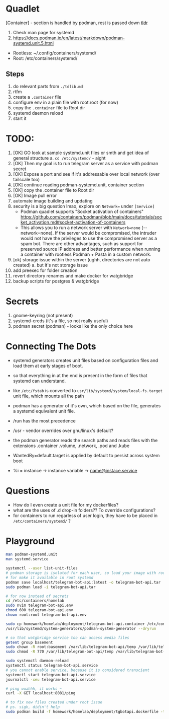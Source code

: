 # Quadlet

[Container] - section is handled by podman, rest is passed down
[tldr](https://www.digitalocean.com/community/tutorials/understanding-systemd-units-and-unit-files) 

1. Check man page for systemd
2. https://docs.podman.io/en/latest/markdown/podman-systemd.unit.5.html

- Rootless: ~/.config/containers/systemd/
- Root: /etc/containers/systemd/

## Steps 

1. do relevant parts from `./tdlib.md` 
2. rtfm
3. create a `.container` file 
4. configure env in a plain file with root:root (for now)
5. copy the `.container` file to Root dir
6. systemd daemon reload
7. start it

# TODO: 

1. [OK] GO look at sample systemd.unit files or smth and get idea of general structure
    a. `cd /etc/systemd/` - aight
2. [OK] Then my goal is to run telegram server as a service with podman secret
3. [OK] Expose a port and see if it's addressable over local network (over tailscale too)
4. [OK] continue reading podman-systemd.unit, container section 
5. [OK] copy the .container file to Root dir
6. [OK] Image pull error
7. automate image building and updating
8. security is a big question lmao, explore on `Network=` under `[Service]`
    - Podman quadlet supports "Socket activation of containers" https://github.com/containers/podman/blob/main/docs/tutorials/socket_activation.md#socket-activation-of-containers
    - This allows you to run a network server with `Network=none` (--network=none). If the server would be compromised, the intruder would not have the privileges to use the compromised server as a spam bot. There are other advantages, such as support for preserved source IP address and better performance when running a container with rootless Podman + Pasta in a custom network. 
9. [ok] storage issue within the server (ughh, directories are not auto created)
    a. but it's not storage issue
10. add preexec for folder creation
12. revert directory renames and make docker for watgbridge
13. backup scripts for postgres & watgbridge

# Secrets

1. gnome-keyring (not present)
2. systemd-creds (it's a file, so not really useful)
3. podman secret (podman) - looks like the only choice here

# Connecting The Dots 

- systemd generators creates unit files based on configuration files and load them at early stages of boot. 
- so that everything in at the end is present in the form of files that systemd can understand. 
- like `/etc/fstab` is converted to `usr/lib/systemd/system/local-fs.target` unit file, which mounts all the path
- podman has a generator of it's own, which based on the file, generates a systemd equivalent unit file. 

- /run has the most precedence
- /usr - vendor overrides over gnu/linux's default?

- the podman generator reads the search paths and reads files with the extensions .container .volume, .network, .pod and .kube
- WantedBy=default.target is applied by default to persist across system boot
- %i = instance -> instance variable -> name@instace.service

# Questions

- How do I even create a unit file for my dockerfiles? 
- what are the uses of .d drop-in folders?? To override configurations?
- for containers to run regarless of user login, they have to be placed in `/etc/containers/systemd/` ?


# Playground

```sh
man podman-systemd.unit
man systemd.service

systemctl --user list-unit-files
# podman storage is isolated for each user, so load your image with root 
# for make it available in root systemd
podman save localhost/telegram-bot-api:latest -o telegram-bot-api.tar
sudo podman load -i telegram-bot-api.tar

# for now instead of secrets
cd /etc/containers/homelab
sudo nvim telegram-bot-api.env
chmod 600 telegram-bot-api.env
chown root:root telegram-bot-api.env

sudo cp homework/homelab/deployment/telegram-bot-api.container /etc/containers/systemd/
/usr/lib/systemd/system-generators/podman-system-generator --dryrun

# so that watgbridge service too can access media files
getent group basement
sudo chown -R root:basement /var/lib/telegram-bot-api/temp /var/lib/telegram-bot-api/data
sudo chmod -R 770 /var/lib/telegram-bot-api/temp /var/lib/telegram-bot-api/data

sudo systemctl daemon-reload
systemctl status telegram-bot-api.service
# you cannot enable service, because it is considered transcient
systemctl start telegram-bot-api.service
journalctl -xeu telegram-bot-api.service

# ping wuahhh, it works ~
curl -X GET localhost:8081/ping

# to fix new files created under root issue
# ps. sigh, didin't help
sudo podman build -f homework/homelab/deployment/tgbotapi.dockerfile -t localhost/telegram-bot-api:latest
```
